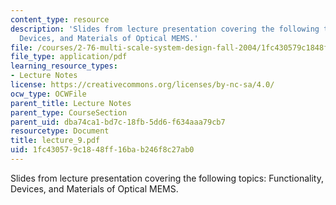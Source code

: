 ```yaml
---
content_type: resource
description: 'Slides from lecture presentation covering the following topics: Functionality,
  Devices, and Materials of Optical MEMS.'
file: /courses/2-76-multi-scale-system-design-fall-2004/1fc430579c1848ff16bab246f8c27ab0_lecture_9.pdf
file_type: application/pdf
learning_resource_types:
- Lecture Notes
license: https://creativecommons.org/licenses/by-nc-sa/4.0/
ocw_type: OCWFile
parent_title: Lecture Notes
parent_type: CourseSection
parent_uid: dba74ca1-bd7c-18fb-5dd6-f634aaa79cb7
resourcetype: Document
title: lecture_9.pdf
uid: 1fc43057-9c18-48ff-16ba-b246f8c27ab0
---
```

Slides from lecture presentation covering the following topics: Functionality, Devices, and Materials of Optical MEMS.
